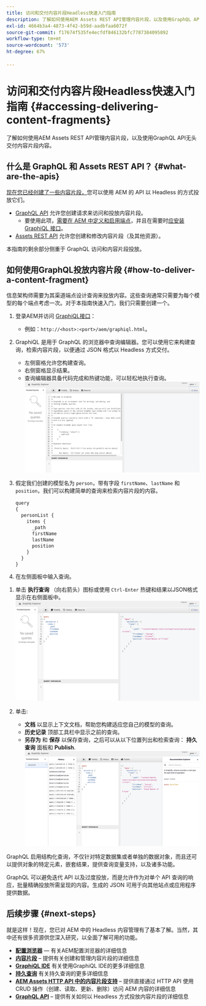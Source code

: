 ```yaml
---
title: 访问和交付内容片段Headless快速入门指南
description: 了解如何使用AEM Assets REST API管理内容片段，以及使用GraphQL API无头交付内容片段内容。
exl-id: 4664b3a4-4873-4f42-b59d-aadbfaa6072f
source-git-commit: f17674f535fe4ecfdf846132bfc7787384095892
workflow-type: tm+mt
source-wordcount: '573'
ht-degree: 67%

---
```


# 访问和交付内容片段Headless快速入门指南 {#accessing-delivering-content-fragments}

了解如何使用AEM Assets REST API管理内容片段，以及使用GraphQL API无头交付内容片段内容。

## 什么是 GraphQL 和 Assets REST API？ {#what-are-the-apis}

[现在您已经创建了一些内容片段，](create-content-fragment.md)您可以使用 AEM 的 API 以 Headless 的方式投放它们。

* [GraphQL API](/help/assets/content-fragments/graphql-api-content-fragments.md) 允许您创建请求来访问和投放内容片段。
   * 要使用此项，[需要在 AEM 中定义和启用端点](/help/assets/content-fragments/graphql-api-content-fragments.md#enabling-graphql-endpoint)，并且在需要时[应安装 GraphiQL 接口](/help/assets/content-fragments/graphql-api-content-fragments.md#installing-graphiql-interface)。
* [Assets REST API](/help/assets/assets-api-content-fragments.md) 允许您创建和修改内容片段（及其他资源）。

本指南的剩余部分侧重于 GraphQL 访问和内容片段投放。

## 如何使用GraphQL投放内容片段 {#how-to-deliver-a-content-fragment}

信息架构师需要为其渠道端点设计查询来投放内容。这些查询通常只需要为每个模型的每个端点考虑一次。对于本指南快速入门，我们只需要创建一个。

1. 登录AEM并访问 [GraphiQL接口](/help/assets/content-fragments/graphiql-ide.md)：
   * 例如：`http://<host>:<port>/aem/graphiql.html`。

1. GraphiQL 是用于 GraphQL 的浏览器中查询编辑器。您可以使用它来构建查询，检索内容片段，以便通过 JSON 格式以 Headless 方式交付。
   * 左侧窗格允许您构建查询。
   * 右侧窗格显示结果。
   * 查询编辑器具备代码完成和热键功能，可以轻松地执行查询。
      ![GraphiQL 编辑器](../assets/graphiql.png)

1. 假定我们创建的模型名为 `person`，带有字段 `firstName`、`lastName` 和 `position`，我们可以构建简单的查询来检索内容片段的内容。

   ```text
   query 
   {
     personList {
       items {
         _path
         firstName
         lastName
         position
       }
     }
   }
   ```

1. 在左侧面板中输入查询。

<!--
   ![GraphiQL query](../assets/graphiql-query.png)
-->

1. 单击 **执行查询** （向右箭头）图标或使用 `Ctrl-Enter` 热键和结果以JSON格式显示在右侧面板中。
   ![GraphiQL 结果](../assets/graphiql-results.png)

1. 单击:
   * **文档** 以显示上下文文档，帮助您构建适应您自己的模型的查询。
   * **历史记录** 顶部工具栏中显示之前的查询。
   * **另存为** 和 **保存** 以保存查询，之后可以从以下位置列出和检索查询： **持久查询** 面板和 **Publish**.
      ![GraphiQL 文档](../assets/graphiql-documentation.png)

GraphQL 启用结构化查询，不仅针对特定数据集或者单独的数据对象，而且还可以提供对象的特定元素，嵌套结果，提供查询变量支持，以及诸多功能。

GraphQL 可以避免迭代 API 以及过度投放，而是允许作为对单个 API 查询的响应，批量精确投放所需呈现的内容。生成的 JSON 可用于向其他站点或应用程序提供数据。

## 后续步骤 {#next-steps}

就是这样！现在，您已对 AEM 中的 Headless 内容管理有了基本了解。当然，其中还有很多资源供您深入研究，以全面了解可用的功能。

* **[配置浏览器](create-configuration.md)**  — 有关AEM配置浏览器的详细信息
* **[内容片段](/help/assets/content-fragments/content-fragments.md)** – 提供有关创建和管理内容片段的详细信息
* **[GraphiQL IDE](/help/assets/content-fragments/graphiql-ide.md)** 有关使用GraphiQL IDE的更多详细信息
* **[持久查询](/help/assets/content-fragments/persisted-queries.md)** 有关持久查询的更多详细信息
* **[AEM Assets HTTP API 中的内容片段支持](/help/assets/assets-api-content-fragments.md)** – 提供直接通过 HTTP API 使用 CRUD 操作（创建、读取、更新、删除）访问 AEM 内容的详细信息
* **[GraphQL API](/help/assets/content-fragments/graphql-api-content-fragments.md)** – 提供有关如何以 Headless 方式投放内容片段的详细信息
